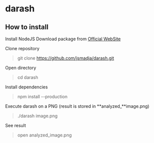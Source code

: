 # darash

## How to install

Install NodeJS
Download package from [Official WebSite](https://nodejs.org/en/)

Clone repository
> git clone https://github.com/jsmadja/darash.git

Open directory
> cd darash

Install dependencies
> npm install --production

Execute darash on a PNG (result is stored in **analyzed_**image.png)
> ./darash image.png

See result 
> open analyzed_image.png